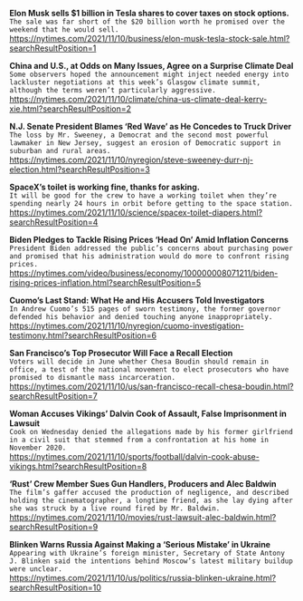 **Elon Musk sells $1 billion in Tesla shares to cover taxes on stock options.**\
`The sale was far short of the $20 billion worth he promised over the weekend that he would sell.`\
https://nytimes.com/2021/11/10/business/elon-musk-tesla-stock-sale.html?searchResultPosition=1

**China and U.S., at Odds on Many Issues, Agree on a Surprise Climate Deal**\
`Some observers hoped the announcement might inject needed energy into lackluster negotiations at this week’s Glasgow climate summit, although the terms weren’t particularly aggressive.`\
https://nytimes.com/2021/11/10/climate/china-us-climate-deal-kerry-xie.html?searchResultPosition=2

**N.J. Senate President Blames ‘Red Wave’ as He Concedes to Truck Driver**\
`The loss by Mr. Sweeney, a Democrat and the second most powerful lawmaker in New Jersey, suggest an erosion of Democratic support in suburban and rural areas.`\
https://nytimes.com/2021/11/10/nyregion/steve-sweeney-durr-nj-election.html?searchResultPosition=3

**SpaceX’s toilet is working fine, thanks for asking.**\
`It will be good for the crew to have a working toilet when they’re spending nearly 24 hours in orbit before getting to the space station.`\
https://nytimes.com/2021/11/10/science/spacex-toilet-diapers.html?searchResultPosition=4

**Biden Pledges to Tackle Rising Prices ‘Head On’ Amid Inflation Concerns**\
`President Biden addressed the public’s concerns about purchasing power and promised that his administration would do more to confront rising prices.`\
https://nytimes.com/video/business/economy/100000008071211/biden-rising-prices-inflation.html?searchResultPosition=5

**Cuomo’s Last Stand: What He and His Accusers Told Investigators**\
`In Andrew Cuomo’s 515 pages of sworn testimony, the former governor defended his behavior and denied touching anyone inappropriately.`\
https://nytimes.com/2021/11/10/nyregion/cuomo-investigation-testimony.html?searchResultPosition=6

**San Francisco’s Top Prosecutor Will Face a Recall Election**\
`Voters will decide in June whether Chesa Boudin should remain in office, a test of the national movement to elect prosecutors who have promised to dismantle mass incarceration.`\
https://nytimes.com/2021/11/10/us/san-francisco-recall-chesa-boudin.html?searchResultPosition=7

**Woman Accuses Vikings’ Dalvin Cook of Assault, False Imprisonment in Lawsuit**\
`Cook on Wednesday denied the allegations made by his former girlfriend in a civil suit that stemmed from a confrontation at his home in November 2020.`\
https://nytimes.com/2021/11/10/sports/football/dalvin-cook-abuse-vikings.html?searchResultPosition=8

**‘Rust’ Crew Member Sues Gun Handlers, Producers and Alec Baldwin**\
`The film’s gaffer accused the production of negligence, and described holding the cinematographer, a longtime friend, as she lay dying after she was struck by a live round fired by Mr. Baldwin.`\
https://nytimes.com/2021/11/10/movies/rust-lawsuit-alec-baldwin.html?searchResultPosition=9

**Blinken Warns Russia Against Making a ‘Serious Mistake’ in Ukraine**\
`Appearing with Ukraine’s foreign minister, Secretary of State Antony J. Blinken said the intentions behind Moscow’s latest military buildup were unclear.`\
https://nytimes.com/2021/11/10/us/politics/russia-blinken-ukraine.html?searchResultPosition=10

